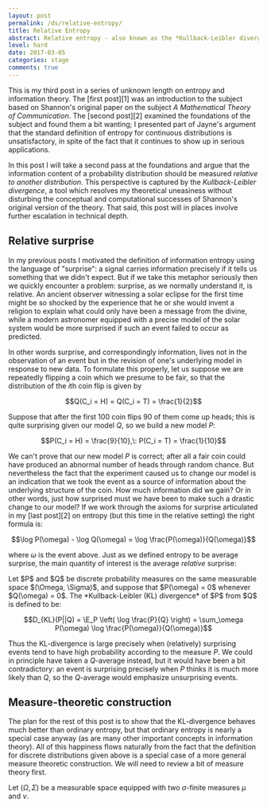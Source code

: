```yaml
---
layout: post
permalink: /ds/relative-entropy/
title: Relative Entropy
abstract: Relative entropy - also known as the *Kullback-Leibler divergence* - measures the information gained by replacing one random model with another.  This makes it an important tool in applications where one wishes to update a prior model in response to new observations.
level: hard
date: 2017-03-05
categories: stage
comments: true
---
```


This is my third post in a series of unknown length on entropy and information theory.  The [first post][1] was an introduction to the subject based on Shannon's original paper on the subject *A Mathematical Theory of Communication*.  The [second post][2] examined the foundations of the subject and found them a bit wanting; I presented part of Jayne's argument that the standard definition of entropy for continuous distributions is unsatisfactory, in spite of the fact that it continues to show up in serious applications.

In this post I will take a second pass at the foundations and argue that the information content of a probability distribution should be measured *relative to another distribution*.  This perspective is captured by the *Kullback-Leibler divergence*, a tool which resolves my theoretical uneasiness without disturbing the conceptual and computational successes of Shannon's original version of the theory.  That said, this post will in places involve further escalation in technical depth.

## Relative surprise

In my previous posts I motivated the definition of information entropy using the language of "surprise": a signal carries information precisely if it tells us something that we didn't expect.  But if we take this metaphor seriously then we quickly encounter a problem: surprise, as we normally understand it, is relative.  An ancient observer witnessing a solar eclipse for the first time might be so shocked by the experience that he or she would invent a religion to explain what could only have been a message from the divine, while a modern astronomer equipped with a precise model of the solar system would be more surprised if such an event failed to occur as predicted.

In other words surprise, and correspondingly information, lives not in the observation of an event but in the revision of one's underlying model in response to new data.  To formulate this properly, let us suppose we are repeatedly flipping a coin which we presume to be fair, so that the distribution of the $i$th coin flip is given by

$$Q(C_i = H) = Q(C_i = T) = \frac{1}{2}$$

Suppose that after the first 100 coin flips 90 of them come up heads; this is quite surprising given our model $Q$, so we build a new model $P$:

$$P(C_i = H) = \frac{9}{10},\: P(C_i = T) = \frac{1}{10}$$

We can't prove that our new model $P$ is correct; after all a fair coin could have produced an abnormal number of heads through random chance.  But nevertheless the fact that the experiment caused us to change our model is an indication that we took the event as a source of information about the underlying structure of the coin.  How much information did we gain?  Or in other words, just how surprised must we have been to make such a drastic change to our model?  If we work through the axioms for surprise articulated in my [last post][2] on entropy (but this time in the relative setting) the right formula is:

$$\log P(\omega) - \log Q(\omega) = \log \frac{P(\omega)}{Q(\omega)}$$

where $\omega$ is the event above.  Just as we defined entropy to be average surprise, the main quantity of interest is the average *relative* surprise:

<div class="definition">
Let $P$ and $Q$ be discrete probability measures on the same measurable space $(\Omega, \Sigma)$, and suppose that $P(\omega) = 0$ whenever $Q(\omega) = 0$.  The *Kullback-Leibler (KL) divergence* of $P$ from $Q$ is defined to be:

$$D_{KL}(P||Q) = \E_P \left( \log \frac{P}{Q} \right) = \sum_\omega P(\omega) \log \frac{P(\omega)}{Q(\omega)}$$

</div>

Thus the KL-divergence is large precisely when (relatively) surprising events tend to have high probability according to the measure $P$.  We could in principle have taken a $Q$-average instead, but it would have been a bit contradictory: an event is surprising precisely when $P$ thinks it is much more likely than $Q$, so the $Q$-average would emphasize unsurprising events.

## Measure-theoretic construction

The plan for the rest of this post is to show that the KL-divergence behaves much better than ordinary entropy, but that ordinary entropy is nearly a special case anyway (as are many other important concepts in information theory).  All of this happiness flows naturally from the fact that the definition for discrete distributions given above is a special case of a more general measure theoretic construction.  We will need to review a bit of measure theory first.

Let $(\Omega, \Sigma)$ be a measurable space equipped with two $\sigma$-finite measures $\mu$ and $\nu$.  
